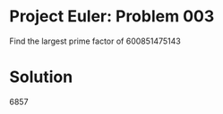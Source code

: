 Project Euler: Problem 003
=======================================

Find the largest prime factor of 600851475143

Solution
=======================================
6857
